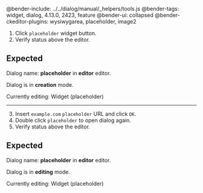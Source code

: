 @bender-include: ../../dialog/manual/_helpers/tools.js
@bender-tags: widget, dialog, 4.13.0, 2423, feature
@bender-ui: collapsed
@bender-ckeditor-plugins: wysiwygarea, placeholder, image2

1. Click `placeholder` widget button.
2. Verify status above the editor.

## Expected

Dialog name: **placeholder** in **editor** editor.

Dialog is in **creation** mode.

Currently editing: Widget (placeholder)

---

3. Insert `example.com` `placeholder` URL and click `OK`.
4. Double click `placeholder` to open dialog again.
5. Verify status above the editor.

## Expected

Dialog name: **placeholder** in **editor** editor.

Dialog is in **editing** mode.

Currently editing: Widget (placeholder)
